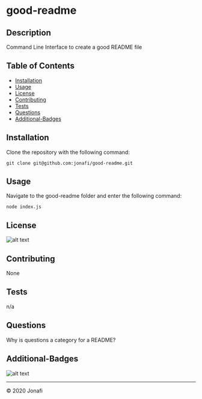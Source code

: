 
  # good-readme

  ## Description 

  Command Line Interface to create a good README file


  ## Table of Contents

  * [Installation](#installation)
  * [Usage](#usage)
  * [License](#license)
  * [Contributing](#contributing)
  * [Tests](#tests)
  * [Questions](#questions)
  * [Additional-Badges](#additional-badges)


  ## Installation

  Clone the repository with the following command:
  
    git clone git@github.com:jonafi/good-readme.git



  ## Usage 

  Navigate to the good-readme folder and enter the following command:
  
    node index.js

  

  ## License

  ![alt text](https://img.shields.io/github/license/jonafi/good-readme.svg "License")


  ## Contributing

  None

  ## Tests

  n/a

  ## Questions

  Why is questions a category for a README?

  ## Additional-Badges

  ![alt text](https://img.shields.io/github/languages/top/jonafi/good-readme "Top Language Used")



  ---
  © 2020 Jonafi
  
